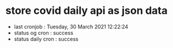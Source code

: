 # store covid daily api as json data

- last cronjob : Tuesday, 30 March 2021 12:22:24
- status og cron : success
- status daily cron : success
      
      